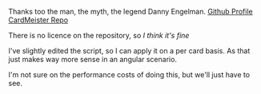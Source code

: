 Thanks too the man, the myth, the legend Danny Engelman.
[Github Profile](https://github.com/Danny-Engelman)
[CardMeister Repo](https://cardmeister.github.io/)

There is no licence on the repository, so _I think it's fine_

I've slightly edited the script, so I can apply it on a per card basis.
As that just makes way more sense in an angular scenario.

I'm not sure on the performance costs of doing this, but we'll just have to see.
